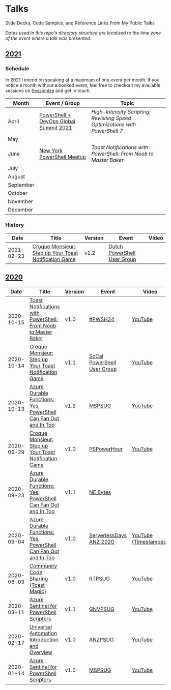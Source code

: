 # Talks
Slide Decks, Code Samples, and Reference Links From My Public Talks

_Dates used in this repo's directory structure are localised to the time zone of the event where a talk was presented._

## [2021](2021)

### Schedule

In 2021 I intend on speaking at a maximum of one event per month.
If you notice a month without a booked event,
feel free to checkout my available sessions on [Sessionize](https://sessionize.com/windos/) and get in touch.

| Month       | Event / Group | Topic |
|-------------|---------------|-------|
| April       | [PowerShell + DevOps Global Summit 2021](https://events.devopscollective.org/event/powershell-devops-global-summit-2021/) | _High-Intensity Scripting: Revisiting Speed Optimizations with PowerShell 7_ |
| May         |  |  |
| June        | [New York PowerShell Meetup](https://www.meetup.com/NycPowershellMeetup/) | _Toast Notifications with PowerShell: From Noob to Master Baker_ |
| July        |  |  |
| August      |  |  |
| September   |  |  |
| October     |  |  |
| November    |  |  |
| December    |  |  |

### History

| Date | Title | Version | Event | Video |
|------|-------|---------|-------|-------|
| 2021-02-23 | [Croque Monsieur: Step up Your Toast Notification Game](2021/02%20-%20February/23%20-%20DuPSUG%20-%20Croque%20Monsieur) | v1.2 | [Dutch PowerShell User Group](http://dupsug.com/2021/02/21/virtual-dupsug-%f0%9f%a7%80%f0%9f%90%b1%e2%80%8d%f0%9f%91%a4-burnt-toast-sentinel-azure-devops/) |  |

## [2020](2020)

| Date | Title | Version | Event | Video |
|------|-------|---------|-------|-------|
| 2020-10-15 | [Toast Notifications with PowerShell: From Noob to Master Baker](2020/10%20-%20October/15%20-%20PWSH24%20-%20Toast%20Notifications%20with%20PowerShell%20-%20From%20Noob%20to%20Master%20Baker) | v1.0 | [#PWSH24](https://powershell.org/24hour) | [YouTube](https://www.youtube.com/watch?v=dfbe5Jp40tA) |
| 2020-10-14 | [Croque Monsieur: Step up Your Toast Notification Game](2020/10%20-%20October/14%20-%20SoCalPSUG%20-%20Croque%20Monsieur%20-%20Step%20up%20Your%20Toast%20Notification%20Game) | v1.1 | [SoCal PowerShell User Group](https://www.meetup.com/SoCal-PowerShell-User-Group/) | [YouTube](https://www.youtube.com/watch?v=40ztRoxaS6g) |
| 2020-10-13 | [Azure Durable Functions: Yes, PowerShell Can Fan Out and In Too](2020/10%20-%20October/13%20-%20MSPSUG%20-%20Azure%20Durable%20Functions%20-%20Yes%20PowerShell%20Can%20Fan%20Out%20and%20In%20Too) | v1.2 | [MSPSUG](https://mspsug.com/) | [YouTube](https://www.youtube.com/watch?v=X5fi4J50Y6A) |
| 2020-09-29 | [Croque Monsieur: Step up Your Toast Notification Game](2020/09%20-%20September/29%20-%20PSPowerHour%20-%20Croque%20Monsieur%20-%20Step%20up%20Your%20Toast%20Notification%20Game) | v1.0 | [PSPowerHour](https://powershell.org/calendar/category/pspowerhour/) | [YouTube](https://www.youtube.com/watch?v=gkcoUDOcnGk) |
| 2020-09-23 | [Azure Durable Functions: Yes, PowerShell Can Fan Out and In Too](2020/09%20-%20September/23%20-%20NE%20Bytes%20-%20Azure%20Durable%20Functions%20-%20Yes%20PowerShell%20Can%20Fan%20Out%20and%20In%20Too) | v1.1 | [NE Bytes](http://www.nebytes.net/) |  |
| 2020-09-04 | [Azure Durable Functions: Yes, PowerShell Can Fan Out and In Too](2020/09%20-%20September/04%20-%20ServerlessDays%20ANZ%20-%20Azure%20Durable%20Functions%20-%20Yes%20PowerShell%20Can%20Fan%20Out%20and%20In%20Too) | v1.0 | [ServerlessDays ANZ 2020](https://anz.serverlessdays.io/) | [YouTube (Timestamped)](https://youtu.be/3rVj0V8-zyc?t=9005) |
| 2020-06-03 | [Community Code Sharing (Toast Magic)](2020/06%20-%20June/03%20-%20RTPSUG%20-%20Community%20Code%20Sharing%20-%20Toast%20Magic) | v1.0 | [RTPSUG](https://www.meetup.com/Research-Triangle-PowerShell-Users-Group/) | [YouTube](https://www.youtube.com/watch?v=boNaJv206Tw) |
| 2020-03-11 | [Azure Sentinel for PowerShell Scripters](2020/03%20-%20March/11%20-%20GNVPSUG%20-%20Azure%20Sentinel%20for%20PowerShell%20Scripters%20(v1.1)) | v1.1 | [GNVPSUG](https://www.meetup.com/Gainesville-PowerShell-User-Group/) | [YouTube](https://www.youtube.com/watch?v=K3Y82CWAKXY) |
| 2020-02-17 | [Universal Automation Introduction and Overview](2020/02%20-%20February/17%20-%20ANZPSUG%20-%20Universal%20Automation%20Introduction%20and%20Overview%20(v1.0)) | v1.0 | [ANZPSUG](https://anzpsug.github.io/) | [YouTube](https://youtu.be/ilWl68_mJjE) |
| 2020-01-14 | [Azure Sentinel for PowerShell Scripters](2020/01%20-%20January/14%20-%20MSPSUG%20-%20Azure%20Sentinel%20for%20PowerShell%20Scripters%20(v1.0)) | v1.0 | [MSPSUG](https://mspsug.com/) | [YouTube](https://youtu.be/CtJbOm9uLh8) |
